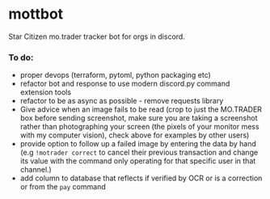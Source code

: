 # mottbot

Star Citizen mo.trader tracker bot for orgs in discord.

### To do:

  * proper devops (terraform, pytoml, python packaging etc)
  * refactor bot and response to use modern discord.py command extension tools
  * refactor to be as async as possible - remove requests library
  * Give advice when an image fails to be read (crop to just the MO.TRADER box before sending screenshot, make sure you are taking a screenshot rather than photographing your screen (the pixels of your monitor mess with my computer vision), check above for examples by other users)
  * provide option to follow up a failed image by entering the data by hand (e.g `!motrader correct` to cancel their previous transaction and change its value with the command only operating for that specific user in that channel.)
  * add column to database that reflects if verified by OCR or is a correction or from the `pay` command

